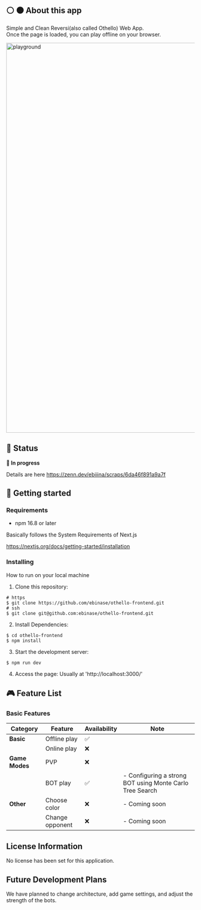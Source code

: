 ## ⚪️ ⚫️ About this app
Simple and Clean Reversi(also called Othello) Web App.<br>
Once the page is loaded, you can play offline on your browser.

<img width="1042" alt="playground" src="https://user-images.githubusercontent.com/54468945/235341390-7753d8a1-3ae6-4a41-9043-6af09d964478.png">

## 📣 Status
**🔧 In progress**

Details are here
https://zenn.dev/ebiiina/scraps/6da46f891a9a7f

## 🚀 Getting started

### Requirements
* npm 16.8 or later

Basically follows the System Requirements of Next.js

https://nextjs.org/docs/getting-started/installation

### Installing
How to run on your local machine

1. Clone this repository:
```shell
# https
$ git clone https://github.com/ebinase/othello-frontend.git
# ssh
$ git clone git@github.com:ebinase/othello-frontend.git
```

2. Install Dependencies:
```shell
$ cd othello-frontend
$ npm install
```

3. Start the development server:
```shell
$ npm run dev
```

4. Access the page:
Usually at 'http://localhost:3000/'


## 🎮 Feature List

### Basic Features
| Category      | Feature              | Availability     | Note                                                      |
|---------------|----------------------|------------------|-----------------------------------------------------------|
| **Basic**     | Offline play         | ✅               |                                                           |
|               | Online play          | ❌               |                                                           |
| **Game Modes**| PVP                  | ❌               |                                                           |
|               | BOT play             | ✅               | - Configuring a strong BOT using Monte Carlo Tree Search   |
| **Other**     | Choose color         | ❌               | - Coming soon                                             |
|               | Change opponent      | ❌               | - Coming soon                                             |


## License Information
No license has been set for this application.

## Future Development Plans
We have planned to change architecture, add game settings, and adjust the strength of the bots.
